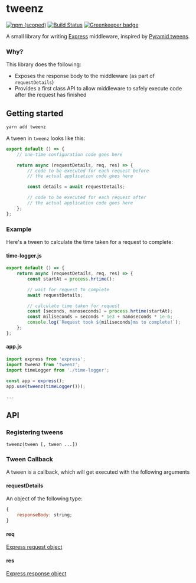 # tweenz

[![npm (scoped)](https://img.shields.io/npm/v/tweenz.svg)](https://yarn.pm/tweenz)
[![Build Status](https://travis-ci.org/sharkcore/tweenz.svg?branch=master)](https://travis-ci.org/sharkcore/tweenz)
[![Greenkeeper badge](https://badges.greenkeeper.io/sharkcore/tweenz.svg)](https://greenkeeper.io/)

A small library for writing [Express](https://expressjs.com/) middleware, inspired by
[Pyramid tweens](https://docs.pylonsproject.org/projects/pyramid/en/latest/narr/hooks.html#registering-tweens).

### Why?

This library does the following:

* Exposes the response body to the middleware (as part of `requestDetails`)
* Provides a first class API to allow middleware to safely execute code after the request has finished

## Getting started

```bash
yarn add tweenz
```

A tween in `tweenz` looks like this:

```js
export default () => {
    // one-time configuration code goes here

    return async (requestDetails, req, res) => {
        // code to be executed for each request before
        // the actual application code goes here

        const details = await requestDetails;

        // code to be executed for each request after
        // the actual application code goes here
    };
};
```

### Example

Here's a tween to calculate the time taken for a request to complete:

#### time-logger.js

```js
export default () => {
    return async (requestDetails, req, res) => {
        const startAt = process.hrtime();

        // wait for request to complete
        await requestDetails;

        // calculate time taken for request
        const [seconds, nanoseconds] = process.hrtime(startAt);
        const miliseconds = seconds * 1e3 + nanoseconds * 1e-6;
        console.log(`Request took ${miliseconds}ms to complete!`);
    };
};
```

#### app.js

```js
import express from 'express';
import tweenz from 'tweenz';
import timeLogger from './time-logger';

const app = express();
app.use(tweenz(timeLogger()));

...
```

## API

### Registering tweens

```
tweenz(tween [, tween ...])
```

### Tween Callback

A tween is a callback, which will get executed with the following arguments

#### requestDetails

An object of the following type:

```js
{
    responseBody: string;
}
```

#### req

[Express request object](http://expressjs.com/en/api.html#req)

#### res

[Express response object](http://expressjs.com/en/api.html#res)
